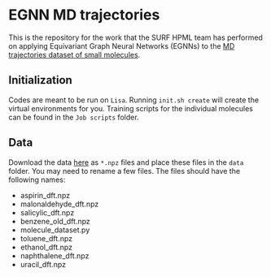 # EGNN MD trajectories
This is the repository for the work that the SURF HPML team has performed on applying Equivariant Graph Neural Networks (EGNNs) to the [MD trajectories dataset of small molecules](http://quantum-machine.org/datasets/). 

## Initialization
Codes are meant to be run on `Lisa`. Running `init.sh create` will create the virtual environments for you. Training scripts for the individual molecules can be found in the `Job scripts` folder. 

## Data
Download the data [here](http://quantum-machine.org/gdml/#datasets) as `*.npz` files and place these files in the `data` folder. You may need to rename a few files. The files should have the following names:
- aspirin_dft.npz      
- malonaldehyde_dft.npz  
- salicylic_dft.npz
- benzene_old_dft.npz  
- molecule_dataset.py    
- toluene_dft.npz
- ethanol_dft.npz      
- naphthalene_dft.npz    
- uracil_dft.npz

